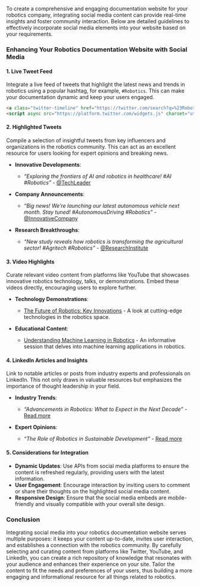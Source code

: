 To create a comprehensive and engaging documentation website for your robotics company, integrating social media content can provide real-time insights and foster community interaction. Below are detailed guidelines to effectively incorporate social media elements into your website based on your requirements.

### Enhancing Your Robotics Documentation Website with Social Media

#### 1. Live Tweet Feed
Integrate a live feed of tweets that highlight the latest news and trends in robotics using a popular hashtag, for example, `#Robotics`. This can make your documentation dynamic and keep your users engaged.

```html
<a class="twitter-timeline" href="https://twitter.com/search?q=%23Robotics" data-tweet-limit="5">Tweets about robotics</a>
<script async src="https://platform.twitter.com/widgets.js" charset="utf-8"></script>
```

#### 2. Highlighted Tweets
Compile a selection of insightful tweets from key influencers and organizations in the robotics community. This can act as an excellent resource for users looking for expert opinions and breaking news.

- **Innovative Developments**:
  - *“Exploring the frontiers of AI and robotics in healthcare! #AI #Robotics”* - [@TechLeader](https://twitter.com/techleader/status/example)
  
- **Company Announcements**:
  - *“Big news! We’re launching our latest autonomous vehicle next month. Stay tuned! #AutonomousDriving #Robotics”* - [@InnovativeCompany](https://twitter.com/innovativecompany/status/example)

- **Research Breakthroughs**:
  - *“New study reveals how robotics is transforming the agricultural sector! #Agritech #Robotics”* - [@ResearchInstitute](https://twitter.com/researchinstitute/status/example)

#### 3. Video Highlights
Curate relevant video content from platforms like YouTube that showcases innovative robotics technology, talks, or demonstrations. Embed these videos directly, encouraging users to explore further.

- **Technology Demonstrations**:
  - [The Future of Robotics: Key Innovations](https://www.youtube.com/watch?v=example9) - A look at cutting-edge technologies in the robotics space.

- **Educational Content**:
  - [Understanding Machine Learning in Robotics](https://www.youtube.com/watch?v=example10) - An informative session that delves into machine learning applications in robotics.

#### 4. LinkedIn Articles and Insights
Link to notable articles or posts from industry experts and professionals on LinkedIn. This not only draws in valuable resources but emphasizes the importance of thought leadership in your field.

- **Industry Trends**:
  - *“Advancements in Robotics: What to Expect in the Next Decade”* - [Read more](https://www.linkedin.com/pulse/advancements-robotics-next-decade)

- **Expert Opinions**:
  - *“The Role of Robotics in Sustainable Development”* - [Read more](https://www.linkedin.com/pulse/robotics-sustainable-development)

#### 5. Considerations for Integration
- **Dynamic Updates**: Use APIs from social media platforms to ensure the content is refreshed regularly, providing users with the latest information.
- **User Engagement**: Encourage interaction by inviting users to comment or share their thoughts on the highlighted social media content.
- **Responsive Design**: Ensure that the social media embeds are mobile-friendly and visually compatible with your overall site design.

### Conclusion
Integrating social media into your robotics documentation website serves multiple purposes: it keeps your content up-to-date, invites user interaction, and establishes a connection with the robotics community. By carefully selecting and curating content from platforms like Twitter, YouTube, and LinkedIn, you can create a rich repository of knowledge that resonates with your audience and enhances their experience on your site. Tailor the content to fit the needs and preferences of your users, thus building a more engaging and informational resource for all things related to robotics.
